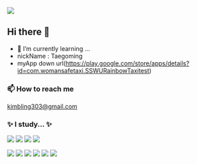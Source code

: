 <img src="https://capsule-render.vercel.app/api?type=wave&color=D1B2FF&height=300&section=header&text=TaeKyeong's%20Git&fontSize=90" />


## Hi there 👋
- 🌱 I’m currently learning ...
- nickName : Taegoming
- myApp down url(https://play.google.com/store/apps/details?id=com.womansafetaxi.SSWURainbowTaxitest)







### 📫 How to reach me
kimbling303@gmail.com







 ### ✨ I study... ✨


<img
  src="https://img.shields.io/badge/HTML5-E34F26?style=flat-square&logo=HTML5&logoColor=white"
/>
<img src="https://img.shields.io/badge/Kotlin-7F52FF?style=flat-square&logo=Kotlin&logoColor=white"/>
<img src="https://img.shields.io/badge/C++-00599C?style=flat-square&logo=C%2B%2B&logoColor=white"/>
<img src="https://img.shields.io/badge/Visual-Studio-5C2D91?style=flat-square&logo=Visual-Studio&logoColor=white"/>

<img src="https://img.shields.io/badge/Unity-222324?style=flat-square&logo=Unity&logoColor=white"/>
<img src="https://img.shields.io/badge/Java-007396?style=flat-square&logo=Java&logoColor=white"/>
<img src="https://img.shields.io/badge/MySQL-4479A1?style=flat-square&logo=MySQL&logoColor=white"/>

<img src="https://img.shields.io/badge/Android-3DDC84?style=flat-square&logo=Android&logoColor=white"/>
<img src="https://img.shields.io/badge/AndroidStudio-40D1F5?style=flat-square&logo=AndroidStudio&logoColor=white"/>
<img src="https://img.shields.io/badge/CSharp-239120?style=flat-square&logo=CSharp&logoColor=white"/>


<!--
**TaeKyeong-coder/TaeKyeong-coder** is a ✨ _special_ ✨ repository because its `README.md` (this file) appears on your GitHub profile.

Here are some ideas to get you started:

- 🔭 I’m currently working on ...
- 🌱 I’m currently learning ...
- 👯 I’m looking to collaborate on ...
- 🤔 I’m looking for help with ...
- 💬 Ask me about ...
- 📫 How to reach me: ...
- 😄 Pronouns: ...
- ⚡ Fun fact: ...
-->
